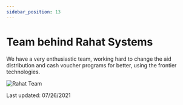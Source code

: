 ```yaml
---
sidebar_position: 13
---
```


# Team behind Rahat Systems

We have a very enthusiastic team, working hard to change the aid distribution and cash voucher programs for better, using the frontier technologies.

![Rahat Team](https://assets.rumsan.com/esatya/rahat-org-charthigh.jpg)

Last updated: 07/26/2021
